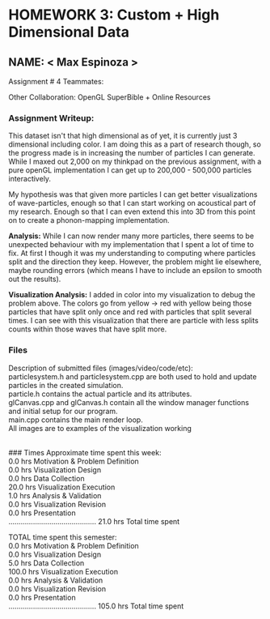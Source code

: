 HOMEWORK 3: Custom + High Dimensional Data
==========================================

NAME:  < Max Espinoza >
-----------------------
Assignment # 4
Teammates:

Other Collaboration:
OpenGL SuperBible + Online Resources


### Assignment Writeup:

This dataset isn't that high dimensional as of yet, it is currently just 3 dimensional including color. 
I am doing this as a part of research though, so the progress made is in increasing the number of particles
I can generate. While I maxed out 2,000 on my thinkpad on the previous assignment, with a pure openGL
implementation I can get up to 200,000 - 500,000 particles interactively.

My hypothesis was that given more particles I can get better visualizations of wave-particles, enough so that I can 
start working on acoustical part of my research. Enough so that I can even extend this into 3D from this point on to
create a phonon-mapping implementation. 

<b>Analysis:</b> While I can now render many more particles, there seems to be unexpected behaviour with my implementation
that I spent a lot of time to fix. At first I though it was my understanding to computing where particles split and the
direction they keep. However, the problem might lie elsewhere, maybe rounding errors 
(which means I have to include an epsilon to smooth out the results).

<b>Visualization Analysis:</b> I added in color into my visualization to debug the problem above. The colors go from
yellow -> red with yellow being those particles that have split only once and red with particles that split several times.
I can see with this visualization that there are particle with less splits counts within those waves that have split more.


### Files
Description of submitted files (images/video/code/etc): <br>
particlesystem.h and particlesystem.cpp are both used to hold and update particles in the created simulation.<br>
particle.h contains the actual particle and its attributes. <br>
glCanvas.cpp and glCanvas.h contain all the window manager functions and initial setup for our program.<br>
main.cpp contains the main render loop.<br>
All images are to examples of the visualization working<br>


<br>
### Times
Approximate time spent this week:<br>
 0.0 hrs   Motivation & Problem Definition <br>
 0.0 hrs   Visualization Design <br>
 0.0 hrs   Data Collection <br>
 20.0 hrs  Visualization Execution<br>
 1.0 hrs   Analysis & Validation<br>
 0.0 hrs   Visualization Revision<br>
 0.0 hrs   Presentation<br>
...........................................
 21.0 hrs   Total time spent<br>


TOTAL time spent this semester:<br>
 0.0 hrs   Motivation & Problem Definition <br>
 0.0 hrs   Visualization Design <br>
 5.0 hrs     Data Collection <br>
 100.0 hrs   Visualization Execution<br>
 0.0 hrs   Analysis & Validation<br>
 0.0 hrs   Visualization Revision<br>
 0.0 hrs   Presentation<br>
...........................................
 105.0 hrs   Total time spent<br>


